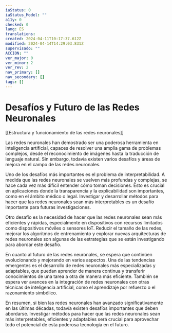 ```yaml
---
iaStatus: 0
iaStatus_Model: ""
a11y: 0
checked: 0
lang: ES
translations: 
created: 2024-04-11T10:17:37.612Z
modified: 2024-04-14T14:29:03.831Z
supervisado: ""
ACCION: ""
ver_major: 0
ver_minor: 2
ver_rev: 2
nav_primary: []
nav_secondary: []
tags: []
---
```

# Desafíos y Futuro de las Redes Neuronales

[[Estructura y funcionamiento de las  redes neuronales]]

Las redes neuronales han demostrado ser una poderosa herramienta en inteligencia artificial, capaces de resolver una amplia gama de problemas complejos, desde el reconocimiento de imágenes hasta la traducción de lenguaje natural. Sin embargo, todavía existen varios desafíos y áreas de mejora en el campo de las redes neuronales.

Uno de los desafíos más importantes es el problema de interpretabilidad. A medida que las redes neuronales se vuelven más profundas y complejas, se hace cada vez más difícil entender cómo toman decisiones. Esto es crucial en aplicaciones donde la transparencia y la explicabilidad son importantes, como en el ámbito médico o legal. Investigar y desarrollar métodos para hacer que las redes neuronales sean más interpretables es un desafío importante para futuras investigaciones.

Otro desafío es la necesidad de hacer que las redes neuronales sean más eficientes y rápidas, especialmente en dispositivos con recursos limitados como dispositivos móviles o sensores IoT. Reducir el tamaño de las redes, mejorar los algoritmos de entrenamiento y explorar nuevas arquitecturas de redes neuronales son algunas de las estrategias que se están investigando para abordar este desafío.

En cuanto al futuro de las redes neuronales, se espera que continúen evolucionando y mejorando en varios aspectos. Una de las tendencias emergentes es el desarrollo de redes neuronales más especializadas y adaptables, que puedan aprender de manera continua y transferir conocimientos de una tarea a otra de manera más eficiente. También se espera ver avances en la integración de redes neuronales con otras técnicas de inteligencia artificial, como el aprendizaje por refuerzo o el razonamiento simbólico.

En resumen, si bien las redes neuronales han avanzado significativamente en las últimas décadas, todavía existen desafíos importantes que deben abordarse. Investigar métodos para hacer que las redes neuronales sean más interpretables, eficientes y adaptables será crucial para aprovechar todo el potencial de esta poderosa tecnología en el futuro.
